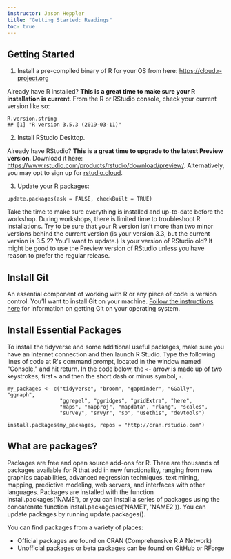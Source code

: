 ```yaml
---
instructor: Jason Heppler
title: "Getting Started: Readings"
toc: true
---
```


## Getting Started

1) Install a pre-compiled binary of R for your OS from here: <https://cloud.r-project.org>

Already have R installed? **This is a great time to make sure your R installation is current**. From the R or RStudio console, check your current version like so:

```{r}
R.version.string
## [1] "R version 3.5.3 (2019-03-11)"
```

2) Install RStudio Desktop.

Already have RStudio? **This is a great time to upgrade to the latest Preview version**. Download it here: <https://www.rstudio.com/products/rstudio/download/preview/>. Alternatively, you may opt to sign up for [rstudio.cloud](https://rstudio.cloud).

3) Update your R packages:

```{r}
update.packages(ask = FALSE, checkBuilt = TRUE)
```

Take the time to make sure everything is installed and up-to-date before the workshop. During workshops, there is limited time to troubleshoot R installations. Try to be sure that your R version isn’t more than two minor versions behind the current version (is your version 3.3, but the current version is 3.5.2? You’ll want to update.) Is your version of RStudio old? It might be good to use the Preview version of RStudio unless you have reason to prefer the regular release.

## Install Git

An essential component of working with R or any piece of code is version control. You’ll want to install Git on your machine. [Follow the instructions here](https://happygitwithr.com/install-git.html) for information on getting Git on your operating system.

## Install Essential Packages

To install the tidyverse and some additional useful packages, make sure you have an Internet connection and then launch R Studio. Type the following lines of code at R's command prompt, located in the window named "Console," and hit return. In the code below, the `<-` arrow is made up of two keystrokes, first `<` and then the short dash or minus symbol, `-`.

```{r}
my_packages <- c("tidyverse", "broom", "gapminder", "GGally", "ggraph", 
                 "ggrepel", "ggridges", "gridExtra", "here", 
                 "maps", "mapproj", "mapdata", "rlang", "scales", 
                 "survey", "srvyr", "sp", "usethis", "devtools")

install.packages(my_packages, repos = "http://cran.rstudio.com")
```

## What are packages?

Packages are free and open source add-ons for R. There are thousands of packages available for R that add in new functionality, ranging from new graphics capabilities, advanced regression techniques, text mining, mapping, predictive modeling, web servers, and interfaces with other languages. Packages are installed with the function install.packages('NAME'), or you can install a series of packages using the concatenate function install.packages(c('NAME1', 'NAME2')). You can update packages by running update.packages().

You can find packages from a variety of places:

- Official packages are found on CRAN (Comprehensive R A Network)
- Unofficial packages or beta packages can be found on GitHub or RForge
